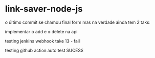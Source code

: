 # link-saver-node-js

o último commit se chamou final form mas na verdade ainda tem 2 taks:

implementar o add e o delete na api

testing jenkins webhook take 13 - fail

testing github action auto test SUCESS
